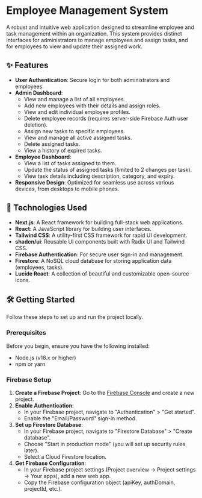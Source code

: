 # Employee Management System

A robust and intuitive web application designed to streamline employee and task management within an organization. This system provides distinct interfaces for administrators to manage employees and assign tasks, and for employees to view and update their assigned work.

## ✨ Features

*   **User Authentication**: Secure login for both administrators and employees.
*   **Admin Dashboard**:
    *   View and manage a list of all employees.
    *   Add new employees with their details and assign roles.
    *   View and edit individual employee profiles.
    *   Delete employee records (requires server-side Firebase Auth user deletion).
    *   Assign new tasks to specific employees.
    *   View and manage all active assigned tasks.
    *   Delete assigned tasks.
    *   View a history of expired tasks.
*   **Employee Dashboard**:
    *   View a list of tasks assigned to them.
    *   Update the status of assigned tasks (limited to 2 changes per task).
    *   View task details including description, category, and expiry.
*   **Responsive Design**: Optimized for seamless use across various devices, from desktops to mobile phones.

## 🚀 Technologies Used

*   **Next.js**: A React framework for building full-stack web applications.
*   **React**: A JavaScript library for building user interfaces.
*   **Tailwind CSS**: A utility-first CSS framework for rapid UI development.
*   **shadcn/ui**: Reusable UI components built with Radix UI and Tailwind CSS.
*   **Firebase Authentication**: For secure user sign-in and management.
*   **Firestore**: A NoSQL cloud database for storing application data (employees, tasks).
*   **Lucide React**: A collection of beautiful and customizable open-source icons.

## 🛠️ Getting Started

Follow these steps to set up and run the project locally.

### Prerequisites

Before you begin, ensure you have the following installed:

*   Node.js (v18.x or higher)
*   npm or yarn

### Firebase Setup

1.  **Create a Firebase Project**: Go to the [Firebase Console](https://console.firebase.google.com/) and create a new project.
2.  **Enable Authentication**:
    *   In your Firebase project, navigate to "Authentication" > "Get started".
    *   Enable the "Email/Password" sign-in method.
3.  **Set up Firestore Database**:
    *   In your Firebase project, navigate to "Firestore Database" > "Create database".
    *   Choose "Start in production mode" (you will set up security rules later).
    *   Select a Cloud Firestore location.
4.  **Get Firebase Configuration**:
    *   In your Firebase project settings (Project overview -> Project settings -> Your apps), add a new web app.
    *   Copy the Firebase configuration object (apiKey, authDomain, projectId, etc.).
